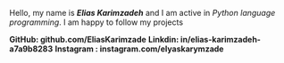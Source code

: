 Hello,
my name is ***Elias Karimzadeh*** and I am active in *Python language programming*.
I am happy to follow my projects

**GitHub: github.com/EliasKarimzade** 
**Linkdin: in/elias-karimzadeh-a7a9b8283** 
**Instagram : instagram.com/elyaskarymzade**